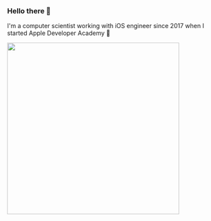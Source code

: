 ### Hello there 👋

I'm a computer scientist working with iOS engineer since 2017 when I started Apple Developer Academy 🍎

<img width="400px" align="left" src="https://github-readme-stats.vercel.app/api/top-langs/?username=julianny-favinha&hide=html&layout=compact" />
